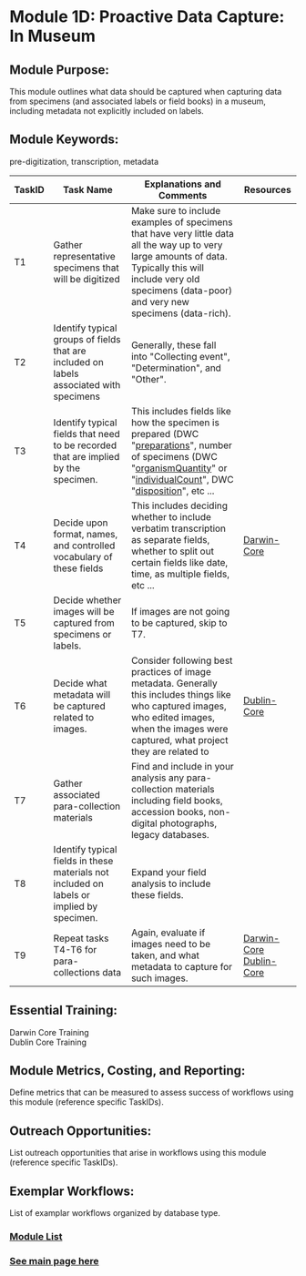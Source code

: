 # Module 1D: Proactive Data Capture: In Museum

## Module Purpose: 
This module outlines what data should be captured when capturing data from specimens (and associated labels or field books) in a museum, including metadata not explicitly included on labels. 

## Module Keywords: 
pre-digitization, transcription, metadata


| TaskID | Task Name | Explanations and Comments | Resources |
|--------|-----------|---------------------------|-----------|
|T1|Gather representative specimens that will be digitized| Make sure to include examples of specimens that have very little data all the way up to very large amounts of data. Typically this will include very old specimens (data-poor) and very new specimens (data-rich).||
|T2|Identify typical groups of fields that are included on labels associated with specimens| Generally, these fall into "Collecting event", "Determination", and "Other".||
|T3|Identify typical fields that need to be recorded that are implied by the specimen.|This includes fields like how the specimen is prepared (DWC "[preparations](http://rs.tdwg.org/dwc/terms/preparations)", number of specimens (DWC "[organismQuantity](http://rs.tdwg.org/dwc/terms/organismQuantity)" or "[individualCount](http://rs.tdwg.org/dwc/terms/individualCount)", DWC "[disposition](http://rs.tdwg.org/dwc/terms/disposition)", etc ...||
|T4|Decide upon format, names, and controlled vocabulary of these fields|This includes deciding whether to include verbatim transcription as separate fields, whether to split out certain fields like date, time, as multiple fields, etc ...|[Darwin-Core](https://dwc.tdwg.org/terms/)|
|T5|Decide whether images will be captured from specimens or labels.|If images are not going to be captured, skip to T7.||
|T6|Decide what metadata will be captured related to images.|Consider following best practices of image metadata. Generally this includes things like who captured images, who edited images, when the images were captured, what project they are related to|[Dublin-Core](https://www.dublincore.org/specifications/dublin-core/dcmi-terms/)|
|T7|Gather associated para-collection materials|Find and include in your analysis any para-collection materials including field books, accession books, non-digital photographs, legacy databases.||
|T8|Identify typical fields in these materials not included on labels or implied by specimen.|Expand your field analysis to include these fields.||
|T9|Repeat tasks T4-T6 for para-collections data|Again, evaluate if images need to be taken, and what metadata to capture for such images.|[Darwin-Core](https://dwc.tdwg.org/terms/) [Dublin-Core](https://www.dublincore.org/specifications/dublin-core/dcmi-terms/)|


## Essential Training: 
Darwin Core Training  
Dublin Core Training

## Module Metrics, Costing, and Reporting: 
Define metrics that can be measured to assess success of workflows using this module (reference specific TaskIDs).

## Outreach Opportunities: 
List outreach opportunities that arise in workflows using this module (reference specific TaskIDs).

## Exemplar Workflows: 
List of examplar workflows organized by database type.

### [Module List](https://entcollnet.github.io/BugFlow/modules/)
### [See main page here](https://entcollnet.github.io/BugFlow/)

